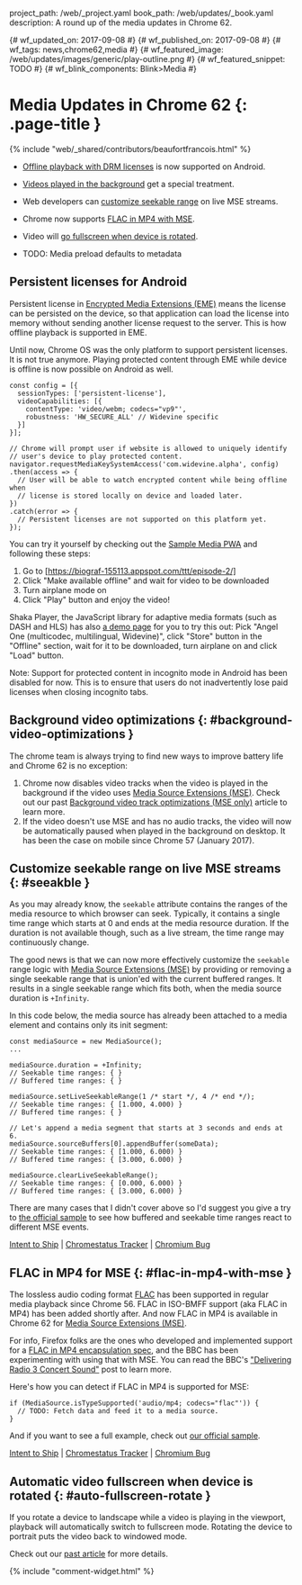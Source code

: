 project_path: /web/_project.yaml
book_path: /web/updates/_book.yaml
description: A round up of the media updates in Chrome 62.

{# wf_updated_on: 2017-09-08 #}
{# wf_published_on: 2017-09-08 #}
{# wf_tags: news,chrome62,media #}
{# wf_featured_image: /web/updates/images/generic/play-outline.png #}
{# wf_featured_snippet: TODO #}
{# wf_blink_components: Blink>Media #}

# Media Updates in Chrome 62 {: .page-title }

{% include "web/_shared/contributors/beaufortfrancois.html" %}

- [Offline playback with DRM licenses](#offline-playback) is now supported on
  Android.
- [Videos played in the background](#background-video-optimizations) get a
  special treatment.
- Web developers can [customize seekable range](#seekable)
  on live MSE streams.
- Chrome now supports [FLAC in MP4 with MSE](#flac-in-mp4-with-mse).
- Video will [go fullscreen when device is rotated](#auto-fullscreen-rotate).

- TODO: Media preload defaults to metadata

## Persistent licenses for Android

Persistent license in [Encrypted Media Extensions (EME)] means the license can
be persisted on the device, so that application can load the license into
memory without sending another license request to the server. This is how
offline playback is supported in EME.

Until now, Chrome OS was the only platform to support persistent licenses. It
is not true anymore. Playing protected content through EME while device is
offline is now possible on Android as well.

    const config = [{
      sessionTypes: ['persistent-license'],
      videoCapabilities: [{
        contentType: 'video/webm; codecs="vp9"',
        robustness: 'HW_SECURE_ALL' // Widevine specific
      }]
    }];

    // Chrome will prompt user if website is allowed to uniquely identify
    // user's device to play protected content.
    navigator.requestMediaKeySystemAccess('com.widevine.alpha', config)
    .then(access => {
      // User will be able to watch encrypted content while being offline when
      // license is stored locally on device and loaded later.
    })
    .catch(error => {
      // Persistent licenses are not supported on this platform yet.
    });

You can try it yourself by checking out the [Sample Media PWA] and following
these steps:

1. Go to [https://biograf-155113.appspot.com/ttt/episode-2/]
2. Click "Make available offline" and wait for video to be downloaded
3. Turn airplane mode on
4. Click "Play" button and enjoy the video!

Shaka Player, the JavaScript library for adaptive media formats (such as DASH
and HLS) has also [a demo page] for you to try this out: Pick "Angel One
(multicodec, multilingual, Widevine)", click "Store" button in the "Offline"
section, wait for it to be downloaded, turn airplane on and click "Load"
button.

Note: Support for protected content in incognito mode in Android has been
disabled for now. This is to ensure that users do not inadvertently lose paid
licenses when closing incognito tabs.

## Background video optimizations {: #background-video-optimizations }

The chrome team is always trying to find new ways to improve battery life and
Chrome 62 is no exception:

1. Chrome now disables video tracks when the video is played in the background
if the video uses [Media Source Extensions (MSE)]. Check out our past
[Background video track optimizations (MSE only)] article to learn more.
2. If the video doesn't use MSE and has no audio tracks, the video will now be
automatically paused when played in the background on desktop. It has been the
case on mobile since Chrome 57 (January 2017).

## Customize seekable range on live MSE streams {: #seeakble }

As you may already know, the <code>seekable</code> attribute contains the ranges
of the media resource to which browser can seek. Typically, it contains a single
time range which starts at 0 and ends at the media resource duration. If the
duration is not available though, such as a live stream, the time range may
continuously change.

The good news is that we can now more effectively customize the
<code>seekable</code> range logic with [Media Source Extensions (MSE)] by
providing or removing a single seekable range that is union'ed with the current
buffered ranges. It results in a single seekable range which fits both, when
the media source duration is <code>+Infinity</code>.

In this code below, the media source has already been attached to a media
element and contains only its init segment:

    const mediaSource = new MediaSource();
    ...

    mediaSource.duration = +Infinity;
    // Seekable time ranges: { }
    // Buffered time ranges: { }

    mediaSource.setLiveSeekableRange(1 /* start */, 4 /* end */);
    // Seekable time ranges: { [1.000, 4.000) }
    // Buffered time ranges: { }
    
    // Let's append a media segment that starts at 3 seconds and ends at 6.
    mediaSource.sourceBuffers[0].appendBuffer(someData);
    // Seekable time ranges: { [1.000, 6.000) }
    // Buffered time ranges: { [3.000, 6.000) }

    mediaSource.clearLiveSeekableRange();
    // Seekable time ranges: { [0.000, 6.000) }
    // Buffered time ranges: { [3.000, 6.000) }

There are many cases that I  didn't cover above so I'd suggest you give a try
to [the official sample] to see how buffered and seekable time ranges react to different
MSE events.

[Intent to Ship](https://groups.google.com/a/chromium.org/d/msg/blink-dev/-LTXhyDzS_E/LfjqN71kAAAJ) &#124;
[Chromestatus Tracker](https://www.chromestatus.com/feature/5671401352593408) &#124;
[Chromium Bug](https://crbug.com/623698)

## FLAC in MP4 for MSE {: #flac-in-mp4-with-mse }

The lossless audio coding format [FLAC] has been supported in regular media
playback since Chrome 56. FLAC in ISO-BMFF support (aka FLAC in MP4) has been
added shortly after. And now FLAC in MP4 is available in Chrome 62 for 
[Media Source Extensions (MSE)].

For info, Firefox folks are the ones who developed and implemented support for
a [FLAC in MP4 encapsulation spec], and the BBC has been experimenting with
using that with MSE. You can read the BBC's ["Delivering Radio 3 Concert
Sound"] post to learn more.

Here's how you can detect if FLAC in MP4 is supported for MSE:

    if (MediaSource.isTypeSupported('audio/mp4; codecs="flac"')) {
      // TODO: Fetch data and feed it to a media source.
    }

And if you want to see a full example, check out [our official sample].

[Intent to Ship](https://groups.google.com/a/chromium.org/d/msg/blink-dev/ntoLfR7rbmE/3R1DQoBSAAAJ) &#124;
[Chromestatus Tracker](https://www.chromestatus.com/features/5713014258925568) &#124;
[Chromium Bug](https://bugs.chromium.org/p/chromium/issues/detail?id=666000)

## Automatic video fullscreen when device is rotated {: #auto-fullscreen-rotate }

If you rotate a device to landscape while a video is playing in the viewport,
playback will automatically switch to fullscreen mode. Rotating the device to
portrait puts the video back to windowed mode.

Check out our [past article] for more details.

{% include "comment-widget.html" %}

[Encrypted Media Extensions (EME)]: https://w3c.github.io/encrypted-media/
[a demo page]: https://shaka-player-demo.appspot.com/demo/
[Sample Media PWA]: https://github.com/GoogleChrome/sample-media-pwa
[https://biograf-155113.appspot.com/ttt/episode-2/]: https://biograf-155113.appspot.com/ttt/episode-2/
[Background video track optimizations (MSE only)]: /web/updates/2017/07/chrome-61-media-updates#background-video-track-optimizations
[the official sample]: https://googlechrome.github.io/samples/media/live-seekable-range.html
[FLAC]: https://xiph.org/flac/
[Media Source Extensions (MSE)]: /web/fundamentals/media/mse/seamless-playback
[FLAC in MP4 encapsulation spec]: https://github.com/xiph/flac/blob/master/doc/isoflac.txt
["Delivering Radio 3 Concert Sound"]: http://www.bbc.co.uk/rd/blog/2017-04-radio-3-high-quality-flac-dash
[our official sample]: https://googlechrome.github.io/samples/media/flac-in-mp4-for-mse.html
[past article]: /web/updates/2017/07/chrome-61-media-updates#auto-fullscreen-rotate
